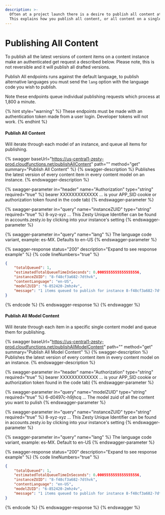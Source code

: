 ```yaml
---
description: >-
  Often at a project launch there is a desire to publish all content at once.
  This explains how you publish all content, or all content on a single model.
---
```


# Publishing All Content

To publish all the latest versions of content items on a content instance make an authenticated get request a described below. Please note, this is not reversible and it will publish all drafted versions.

Publish All endpoints runs against the default language, to publish alternative languages you must send the `lang` option with the language code you wish to publish.&#x20;

Note these endpoints queue individual publishing requests which process at 1,800 a minute.

{% hint style="warning" %}
These endpoints must be made with an authentication token made from a user login. Developer tokens will not work.
{% endhint %}

#### Publish All Content

Will iterate through each model of an instance, and queue all items for publishing.

{% swagger baseUrl="https://us-central1-zesty-prod.cloudfunctions.net/publishAllContent" path="" method="get" summary="Publish All Content" %}
{% swagger-description %}
Publishes the latest version of every content item in every content model on an instance. 
{% endswagger-description %}

{% swagger-parameter in="header" name="Authorization" type="string" required="true" %}
bearer XXXXXXXXXXXXX ... is your APP_SID cookie or authorization token found in the code tab)
{% endswagger-parameter %}

{% swagger-parameter in="query" name="instanceZUID" type="string" required="true" %}
8-xyz-xyz ... This Zesty Unique Identifier can be found in accounts.zesty.io by clicking into your instance's setting
{% endswagger-parameter %}

{% swagger-parameter in="query" name="lang" %}
The language code variant, example: es-MX. Defaults to en-US
{% endswagger-parameter %}

{% swagger-response status="200" description="Expand to see response example" %}
{% code lineNumbers="true" %}
```json
{
    "totalQueued": 1,
    "estimatedTotalQueueTimeInSeconds": 0.0005555555555555556,
    "instanceZUID": "8-f48cf3a682-7dthvk",
    "contentLanguage": "en-US",
    "modelZUID": "6-852420-2mhz4v",
    "message": "1 items queued to publish for instance 8-f48cf3a682-7dthvk. Each item will publish in a queue over the next ~0.00 minutes."
}
```
{% endcode %}
{% endswagger-response %}
{% endswagger %}

#### Publish All Model Content

Will iterate through each item in a specific single content model and queue them for publishing.

{% swagger baseUrl="https://us-central1-zesty-prod.cloudfunctions.net/publishAllModelContent" path="" method="get" summary="Publish All Model Content" %}
{% swagger-description %}
Publishes the latest version of every content item in every content model on an instance. 
{% endswagger-description %}

{% swagger-parameter in="header" name="Authorization" type="string" required="true" %}
bearer XXXXXXXXXXXXX ... is your APP_SID cookie or authorization token found in the code tab)
{% endswagger-parameter %}

{% swagger-parameter in="query" name="modelZUID" type="string" required="true" %}
6-d0497c-h9jhcq ... The model zuid of all the content you want to pulish
{% endswagger-parameter %}

{% swagger-parameter in="query" name="instanceZUID" type="string" required="true" %}
8-xyz-xyz ... This Zesty Unique Identifier can be found in accounts.zesty.io by clicking into your instance's setting
{% endswagger-parameter %}

{% swagger-parameter in="query" name="lang" %}
The language code variant, example: es-MX. Default to en-US
{% endswagger-parameter %}

{% swagger-response status="200" description="Expand to see response example" %}
{% code lineNumbers="true" %}
```json
{
    "totalQueued": 1,
    "estimatedTotalQueueTimeInSeconds": 0.0005555555555555556,
    "instanceZUID": "8-f48cf3a682-7dthvk",
    "contentLanguage": "en-US",
    "modelZUID": "6-852420-2mhz4v",
    "message": "1 items queued to publish for instance 8-f48cf3a682-7dthvk. Each item will publish in a queue over the next ~0.00 minutes."
}
```
{% endcode %}
{% endswagger-response %}
{% endswagger %}

